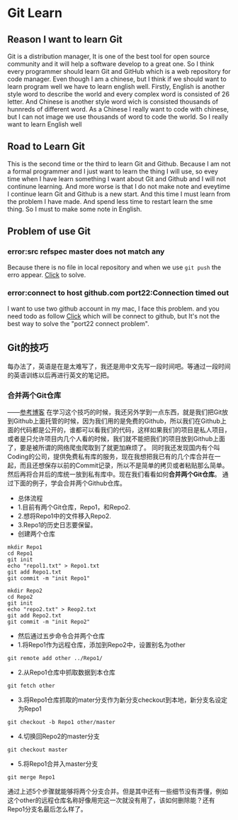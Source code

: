 # Git Learn
## Reason I want to learn Git
Git is a distribution manager, It is one of the best tool for open source community and it will help a software develop to a great one. So I think every programmer should learn Git and GitHub which is a web repository for code manager. Even though I am a chinese, but I think if we should want to learn program well we have to learn english well. Firstly, English is another style word to describe the world and every complex word is consisted of 26 letter. And Chinese is another style word wich is consisted thousands of hunnreds of different word. As a Chinese I really want to code with chinese, but I can not image we use thousands of word to code the world. So I really want to learn English well

## Road to Learn Git
This is the second time or the third to learn Git and Github. Because I am not a formal programmer and I just want to learn the thing I will use, so evey time when I have learn something I want about Git and Github and I will not continune learning. And more worse is that I do not make note and eveytime I continue learn Git and Github is a new start. And this time I must learn from the problem I have made. And spend less time to restart learn the sme thing. So I must to make some note in English.

## Problem of use Git
### error:src refspec master does not match any
Because there is no file in local repository and when we use `git push` the erro appear. [Click](http://www.jianshu.com/p/8d26730386f3) to solve.
### error:connect to host github.com port22:Connection timed out
I want to use two github account in my mac, I face this problem. and you need todo as follow [Click](http://blog.csdn.net/xiaoshiyiqie/article/details/52846408) which will be connect to github, but It's not the best way to solve the "port22 connect problem".

## Git的技巧
每办法了，英语是在是太难写了，我还是用中文先写一段时间吧。等通过一段时间的英语训练以后再进行英文的笔记把。

### 合并两个Git仓库
——[参考博客](http://blog.csdn.net/gouboft/article/details/8450696)
在学习这个技巧的时候，我还另外学到一点东西，就是我们把Git放到Github上面托管的时候，因为我们用的是免费的Github，所以我们在Github上面的代码都是公开的，谁都可以看我们的代码，这样如果我们的项目是私人项目，或者是只允许项目内几个人看的时候，我们就不能把我们的项目放到Github上面了，要是被所谓的网络爬虫爬取到了就更加麻烦了。
同时我还发现国内有个叫Coding的公司，提供免费私有库的服务，现在我想把我已有的几个库合并在一起，而且还想保存以前的Commit记录，所以不是简单的拷贝或者粘贴那么简单。然后再将合并后的库统一放到私有库中。现在我们看看如何**合并两个Git仓库**。
通过下面的例子，学会合并两个Github仓库。

* 总体流程
 * 1.目前有两个Git仓库，Repo1，和Repo2.
 * 2.想将Repo1中的文件移入Repo2.
 * 3.Repo1的历史日志要保留。
* 创建两个仓库
 ```
 mkdir Repo1
 cd Repo1
 git init 
 echo "repol1.txt" > Repo1.txt
 git add Repo1.txt
 git commit -m "init Repo1"

 mkdir Repo2
 cd Repo2
 git init 
 echo "repo2.txt" > Reop2.txt
 git add Repo2.txt
 git commit -m "init Repo2"
 ```

* 然后通过五步命令合并两个仓库
 * 1.将Repo1作为远程仓库，添加到Repo2中，设置别名为other
 ```
 git remote add other ../Repo1/
 ```
 * 2.从Repo1仓库中抓取数据到本仓库
 ```
 git fetch other
 ```
 * 3.将Repo1仓库抓取的mater分支作为新分支checkout到本地，新分支名设定为Repo1
 ```
 git checkout -b Repo1 other/master
 ```
 * 4.切换回Repo2的master分支
 ```
 git checkout master
 ```
 * 5.将Repo1合并入master分支
 ```
 git merge Repo1
 ```

通过上述5个步骤就能够将两个分支合并。但是其中还有一些细节没有弄懂，例如这个other的远程仓库名称好像用完这一次就没有用了，该如何删除能？还有Repo1分支名最后怎么样了。


